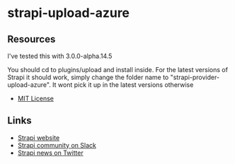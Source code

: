 # strapi-upload-azure

## Resources

I've tested this with 3.0.0-alpha.14.5

You should cd to plugins/upload and install inside.
For the latest versions of Strapi it should work, simply change the folder name to "strapi-provider-upload-azure". It wont pick it up in the latest versions otherwise

- [MIT License](LICENSE.md)

## Links

- [Strapi website](http://strapi.io/)
- [Strapi community on Slack](http://slack.strapi.io)
- [Strapi news on Twitter](https://twitter.com/strapijs)
